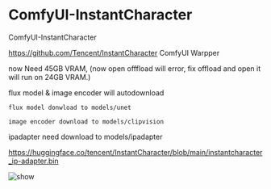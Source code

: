 # ComfyUI-InstantCharacter

ComfyUI-InstantCharacter 

https://github.com/Tencent/InstantCharacter
ComfyUI Warpper

now Need 45GB VRAM, (now open offfload will error, fix offload and open it will run on 24GB VRAM.)

flux model & image encoder will autodownload

    flux model donwload to models/unet 

    image encoder download to models/clipvision


ipadapter need download to models/ipadapter

https://huggingface.co/tencent/InstantCharacter/blob/main/instantcharacter_ip-adapter.bin

![show](./asset/show.png)






